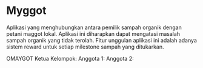 # Myggot
Aplikasi yang menghubungkan antara pemilik sampah organik dengan petani maggot lokal. Aplikasi ini diharapkan dapat mengatasi masalah sampah organik yang tidak terolah. Fitur unggulan aplikasi ini adalah adanya sistem reward untuk setiap milestone sampah yang ditukarkan.

OMAYGOT 
Ketua Kelompok: 
Anggota 1:
Anggota 2:

